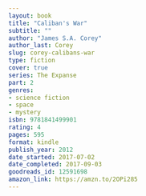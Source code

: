 ```yaml
---
layout: book
title: "Caliban's War"
subtitle: ""
author: "James S.A. Corey"
author_last: Corey
slug: corey-calibans-war
type: fiction
cover: true
series: The Expanse
part: 2
genres:
- science fiction
- space
- mystery
isbn: 9781841499901
rating: 4
pages: 595
format: kindle
publish_year: 2012
date_started: 2017-07-02
date_completed: 2017-09-03
goodreads_id: 12591698
amazon_link: https://amzn.to/2OPi285
---
```

